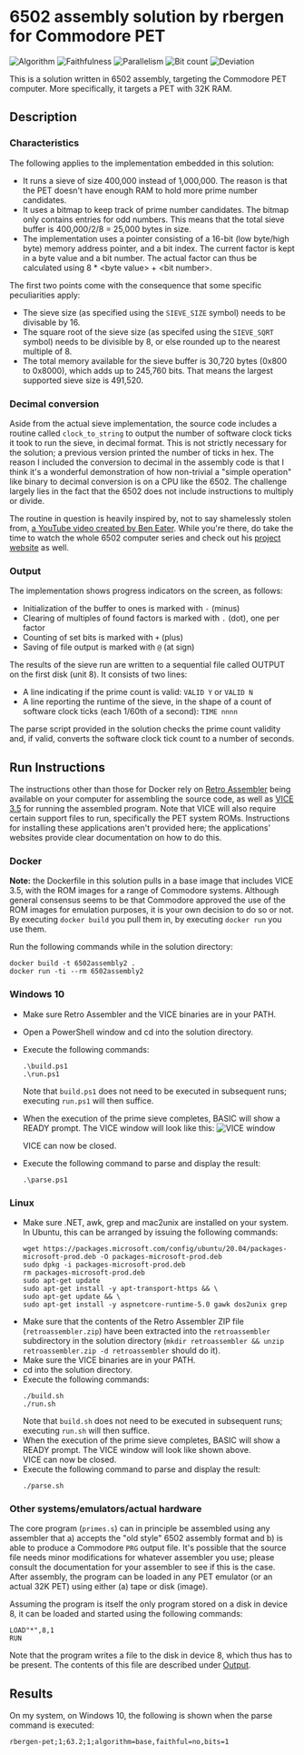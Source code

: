 # 6502 assembly solution by rbergen for Commodore PET

![Algorithm](https://img.shields.io/badge/Algorithm-base-green)
![Faithfulness](https://img.shields.io/badge/Faithful-no-yellowgreen)
![Parallelism](https://img.shields.io/badge/Parallel-no-green)
![Bit count](https://img.shields.io/badge/Bits-1-green)
![Deviation](https://img.shields.io/badge/Deviation-sievesize-blue)

This is a solution written in 6502 assembly, targeting the Commodore PET computer. More specifically, it targets a PET with 32K RAM.

## Description
### Characteristics
The following applies to the implementation embedded in this solution:
- It runs a sieve of size 400,000 instead of 1,000,000. The reason is that the PET doesn't have enough RAM to hold more prime number candidates.
- It uses a bitmap to keep track of prime number candidates. The bitmap only contains entries for odd numbers. This means that the total sieve buffer is 400,000/2/8 = 25,000 bytes in size.
- The implementation uses a pointer consisting of a 16-bit (low byte/high byte) memory address pointer, and a bit index. The current factor is kept in a byte value and a bit number. The actual factor can thus be calculated using 8 * &lt;byte value&gt; + &lt;bit number&gt;. 

The first two points come with the consequence that some specific peculiarities apply:
- The sieve size (as specified using the `SIEVE_SIZE` symbol) needs to be divisable by 16.
- The square root of the sieve size (as specifed using the `SIEVE_SQRT` symbol) needs to be divisible by 8, or else rounded up to the nearest multiple of 8.
- The total memory available for the sieve buffer is 30,720 bytes (0x800 to 0x8000), which adds up to 245,760 bits. That means the largest supported sieve size is 491,520.

### Decimal conversion
Aside from the actual sieve implementation, the source code includes a routine called `clock_to_string` to output the number of software clock ticks it took to run the sieve, in decimal format. This is not strictly necessary for the solution; a previous version printed the number of ticks in hex. The reason I included the conversion to decimal in the assembly code is that I think it's a wonderful demonstration of how non-trivial a "simple operation" like binary to decimal conversion is on a CPU like the 6502. The challenge largely lies in the fact that the 6502 does not include instructions to multiply or divide.

The routine in question is heavily inspired by, not to say shamelessly stolen from, [a YouTube video created by Ben Eater](https://www.youtube.com/watch?v=v3-a-zqKfgA). While you're there, do take the time to watch the whole 6502 computer series and check out his [project website](https://eater.net/6502) as well.

### Output
The implementation shows progress indicators on the screen, as follows:
- Initialization of the buffer to ones is marked with `-` (minus)
- Clearing of multiples of found factors is marked with `.` (dot), one per factor
- Counting of set bits is marked with `+` (plus)
- Saving of file output is marked with `@` (at sign)

The results of the sieve run are written to a sequential file called OUTPUT on the first disk (unit 8). It consists of two lines:
- A line indicating if the prime count is valid: `VALID Y` or `VALID N`
- A line reporting the runtime of the sieve, in the shape of a count of software clock ticks (each 1/60th of a second): `TIME nnnn`

The parse script provided in the solution checks the prime count validity and, if valid, converts the software clock tick count to a number of seconds.

## Run Instructions
The instructions other than those for Docker rely on [Retro Assembler](https://enginedesigns.net/retroassembler) being available on your computer for assembling the source code, as well as [VICE 3.5](https://vice-emu.sourceforge.io/) for running the assembled program. Note that VICE will also require certain support files to run, specifically the PET system ROMs.
Instructions for installing these applications aren't provided here; the applications' websites provide clear documentation on how to do this.

### Docker
**Note:** the Dockerfile in this solution pulls in a base image that includes VICE 3.5, with the ROM images for a range of Commodore systems. Although general consensus seems to be that Commodore approved the use of the ROM images for emulation purposes, it is your own decision to do so or not. By executing `docker build` you pull them in, by executing `docker run` you use them.

Run the following commands while in the solution directory:
```
docker build -t 6502assembly2 .
docker run -ti --rm 6502assembly2
```

### Windows 10
- Make sure Retro Assembler and the VICE binaries are in your PATH.
- Open a PowerShell window and cd into the solution directory.
- Execute the following commands:
  ```
  .\build.ps1
  .\run.ps1
  ```
  Note that `build.ps1` does not need to be executed in subsequent runs; executing `run.ps1` will then suffice.
- When the execution of the prime sieve completes, BASIC will show a READY prompt. The VICE window will look like this:
  ![VICE window](https://i.ibb.co/S09QLfP/petprimes.png)

  VICE can now be closed.
- Execute the following command to parse and display the result:
  ```
  .\parse.ps1
  ```

### Linux
- Make sure .NET, awk, grep and mac2unix are installed on your system. In Ubuntu, this can be arranged by issuing the following commands:
  ```
  wget https://packages.microsoft.com/config/ubuntu/20.04/packages-microsoft-prod.deb -O packages-microsoft-prod.deb
  sudo dpkg -i packages-microsoft-prod.deb
  rm packages-microsoft-prod.deb
  sudo apt-get update
  sudo apt-get install -y apt-transport-https && \
  sudo apt-get update && \
  sudo apt-get install -y aspnetcore-runtime-5.0 gawk dos2unix grep
  ```
- Make sure that the contents of the Retro Assembler ZIP file (`retroassembler.zip`) have been extracted into the `retroassembler` subdirectory in the solution directory (`mkdir retroassembler && unzip retroassembler.zip -d retroassembler` should do it).
- Make sure the VICE binaries are in your PATH.
- cd into the solution directory.
- Execute the following commands:
  ```
  ./build.sh
  ./run.sh
  ```
  Note that `build.sh` does not need to be executed in subsequent runs; executing `run.sh` will then suffice.
- When the execution of the prime sieve completes, BASIC will show a READY prompt. The VICE window will look like shown above. <br/>
  VICE can now be closed.
- Execute the following command to parse and display the result:
  ```
  ./parse.sh
  ```

### Other systems/emulators/actual hardware
The core program (`primes.s`) can in principle be assembled using any assembler that a) accepts the "old style" 6502 assembly format and b) is able to produce a Commodore `PRG` output file. It's possible that the source file needs minor modifications for whatever assembler you use; please consult the documentation for your assembler to see if this is the case.
After assembly, the program can be loaded in any PET emulator (or an actual 32K PET) using either (a) tape or disk (image). 

Assuming the program is itself the only program stored on a disk in device 8, it can be loaded and started using the following commands:
```
LOAD"*",8,1
RUN
```

Note that the program writes a file to the disk in device 8, which thus has to be present. The contents of this file are described under [Output](#output).

## Results
On my system, on Windows 10, the following is shown when the parse command is executed:
```
rbergen-pet;1;63.2;1;algorithm=base,faithful=no,bits=1
```
